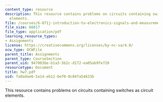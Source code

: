 ```yaml
---
content_type: resource
description: This resource contains problems on circuits containing switches as circuit
  elements.
file: /courses/6-071j-introduction-to-electronics-signals-and-measurement-spring-2006/fa0adae65a14eb126ef08c04fa54633b_hw7.pdf
file_size: 66017
file_type: application/pdf
learning_resource_types:
- Assignments
license: https://creativecommons.org/licenses/by-nc-sa/4.0/
ocw_type: OCWFile
parent_title: Assignments
parent_type: CourseSection
parent_uid: 947003be-b1a3-5b2c-d172-ea05ab9fe720
resourcetype: Document
title: hw7.pdf
uid: fa0adae6-5a14-eb12-6ef0-8c04fa54633b
---
```

This resource contains problems on circuits containing switches as circuit elements.
